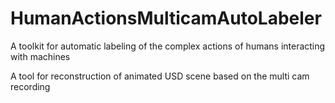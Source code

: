 # HumanActionsMulticamAutoLabeler
A toolkit for automatic labeling of the complex actions of humans interacting with machines

A tool for reconstruction of animated USD scene based on the multi cam recording
